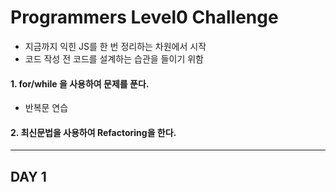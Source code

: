 # Programmers Level0 Challenge
- 지금까지 익힌 JS를 한 번 정리하는 차원에서 시작
- 코드 작성 전 코드를 설계하는 습관을 들이기 위함

#### 1. for/while 을 사용하여 문제를 푼다.
- 반복문 연습
#### 2. 최신문법을 사용하여 Refactoring을 한다.
---
## DAY 1